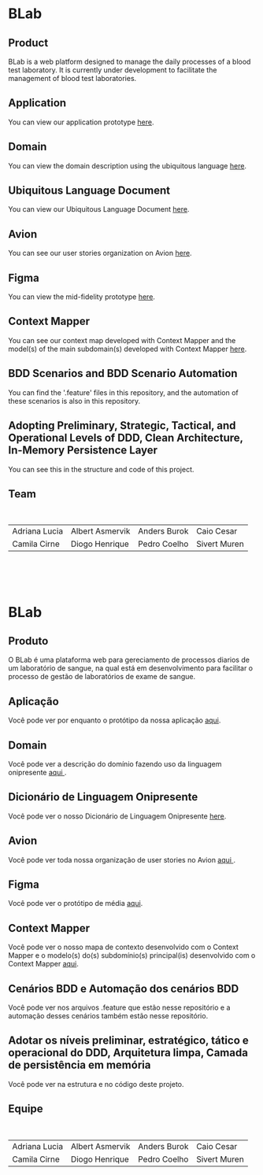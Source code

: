 
# BLab

## Product
BLab is a web platform designed to manage the daily processes of a blood test laboratory. It is currently under development to facilitate the management of blood test laboratories.

## Application

<p>You can view our application prototype <a href="https://www.figma.com/proto/UtY0PrtheYUmGJx37DKvXu/Laborat%C3%B3rio-de-Exame-de-Sangue?node-id=4-191&starting-point-node-id=4%3A191&t=wqQetzHHhzoKLYZB-1">here</a>.</p>

## Domain

<p>You can view the domain description using the ubiquitous language <a href="#">here</a>.</p>

## Ubiquitous Language Document
<p>You can view our Ubiquitous Language Document <a href="#">here</a>.</p> 

## Avion
<p>You can see our user stories organization on Avion <a href="https://drive.google.com/file/d/1jFtwQ636goHWFS0G0uI7yfdzeR66v2rD/view?usp=drive_link">here</a>.</p>

## Figma
<p>You can view the mid-fidelity prototype <a href="https://www.figma.com/design/UtY0PrtheYUmGJx37DKvXu/Laborat%C3%B3rio-de-Exame-de-Sangue?node-id=0-1&t=Cl8AgbZwdAmzWVfd-1">here</a>.</p>

## Context Mapper
<p>You can see our context map developed with Context Mapper and the model(s) of the main subdomain(s) developed with Context Mapper <a href="#">here</a>.</p>

## BDD Scenarios and BDD Scenario Automation
<p>You can find the '.feature' files in this repository, and the automation of these scenarios is also in this repository.</p>

## Adopting Preliminary, Strategic, Tactical, and Operational Levels of DDD, Clean Architecture, In-Memory Persistence Layer
<p>You can see this in the structure and code of this project.</p>

## Team
<table> <tr> <td> Adriana Lucia <br /> </td> <td> Albert Asmervik <br /> </td> <td> Anders Burok <br/> </td> <td> Caio Cesar <br /> </td> </tr> <tr> <td> Camila Cirne <br /> </td> <td> Diogo Henrique <br /> </td> <td> Pedro Coelho <br/> </td> <td> Sivert Muren </td> <br/> </tr> </table>

</br>
</br>
</br>


# BLab

## Produto
O BLab é uma plataforma web para gereciamento de processos diarios de um laboratório de sangue, na qual está em desenvolvimento para facilitar o processo de gestão de laboratórios de exame de sangue.

## Aplicação  
<p>Você pode ver por enquanto o protótipo da nossa aplicação <a href= "https://www.figma.com/proto/UtY0PrtheYUmGJx37DKvXu/Laborat%C3%B3rio-de-Exame-de-Sangue?node-id=4-191&starting-point-node-id=4%3A191&t=wqQetzHHhzoKLYZB-1">aqui</a>.</p>

## Domain
<p> Você pode ver a descrição do domínio fazendo uso da linguagem onipresente <a href= "#"> aqui </a>. </p>

## Dicionário de Linguagem Onipresente
<p> Você pode ver o nosso Dicionário de Linguagem Onipresente <a href="#">here</a>.</p> 

## Avion
<p>Você pode ver toda nossa organização de user stories no Avion <a href= "https://drive.google.com/file/d/1RmzUk0sHvt0uqqPipq2_6OxgFvxaGW89/view?usp=drive_link" > aqui </a>. </p>
	
## Figma
<p>Você pode ver o protótipo de média <a href="https://www.figma.com/file/jvqSMSIrjMxfqVUOSmbXqs/CarTradeo-(Copy)?node-id=0%3A1&t=hzanEqdFZqAIZIWk-1">aqui</a>.</p>

## Context Mapper 
<p> Você pode ver o nosso mapa de contexto desenvolvido com o Context Mapper e o modelo(s) do(s) subdomínio(s) principal(is) desenvolvido com o Context Mapper <a href="#" > aqui</a>. </p>

## Cenários BDD e Automação dos cenários BDD
<p> Você pode ver nos arquivos .feature que estão nesse repositório e a automação desses cenários também estão nesse repositório. </p>

## Adotar os níveis preliminar, estratégico, tático e operacional do DDD, Arquitetura limpa, Camada de persistência em memória
<p> Você pode ver na estrutura e no código deste projeto. </p>


## Equipe

<table> <tr> <td> Adriana Lucia <br /> </td> <td> Albert Asmervik <br /> </td> <td> Anders Burok <br/> </td> <td> Caio Cesar <br /> </td> </tr> <tr> <td> Camila Cirne <br /> </td> <td> Diogo Henrique <br /> </td> <td> Pedro Coelho <br/> </td> <td> Sivert Muren </td> <br/> </tr> </table>
